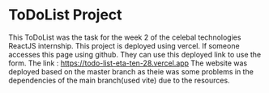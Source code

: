# ToDoList Project
This ToDoList was the task for the week 2 of the celebal technologies ReactJS internship. This project is deployed using vercel. If someone accesses this page using github. They can use this deployed link to use the form. The link : https://todo-list-eta-ten-28.vercel.app
The website was deployed based on the master branch as theie was some problems in the dependencies of the main branch(used vite) due to the resources.
